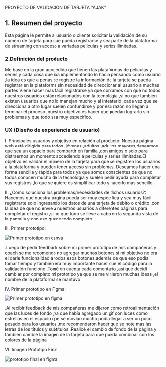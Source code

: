 PROYECTO DE VALIDACIÓN DE TARJETA "AJAK"

## 1. Resumen del proyecto

Esta página le permite al usuario o cliente solicitar la validación de su número de tarjeta para que pueda registrarse y sea parte de la plataforma de streaming con acceso a variadas peliculas y series ilimitadas.

### 2.Definición del producto

Me base en la gran acogedida que tienen las plataformas de peliculas y series y cada cosa que iba implementando lo hacía pensando como usuario ,la idea es que a penas se registre la información de la tarjeta se pueda registrar en la plataforma sin necesidad de direccionar al usuario a muchas partes
Viene hacer mas fácil registrarse ya que contamos con que no todos nuestros usuarios están relacionados con la tecnología ,si no que también existen usuarios que no lo manejan mucho y al intentarlo ,cada vez que se direcciona a otro lugar suelen confundirse y por esa razón no llegan a terminar el proceso ,nuestro objetivo es hacer que puedan lograrlo sin problemas y que todo sea muy específico.


### UX (Diseño de experiencia de usuario)


I. Principales usuarios y objetivo en relación al producto: Nuestra página web está dirigida para todos ,jóvenes ,adultos ,adultos mayores,deseamos que sea un espacio para compartir en familia ,con amigos o solo para distraernos un momento accediendo a peliculas y series ilimitadas.El objetivo es validar el número de la tarjeta para que se registren los usuarios a la plataforma y pueden tener acceso sin problemas.
Deseamos hacer una forma sencilla y rápida para todos ya que somos conscientes de que no todos conocen mucho de la tecnología y suelen pedir ayuda para completar sus registros ,lo que se quiere es simplificar todo y hacerlo mas sencillo.

II. ¿Como soluciona los problemas/necesidades de dichos usuarios?: Hacemos que nuestra página pueda ser muy específica y sea muy fácil registrarte solo ingresando los datos de una tarjeta de débito o crédito ,con la idea de que no envíe a nuestros usuarios a diferentes páginas para completar el registro ,si no que todo se lleve a cabo en la segunda vista de la pantalla y con eso quede todo completo 

III. Primer prototipo:

![Primer prototipo en canva](Primerprototipo.png)

.Luego de pedir feedback sobre mi primer prototipo de mis compañeras y coach se me recomendó no agregar muchos botones si mi objetivo no era el darle funcionalidad a todos esos botones,además de que eso podía tomar tiempo y también era muy importante hacer que el código para la validación funcione
.Tomé en cuenta cada comentario ,así que decidí cambiar por completo mi prototipo ya que se me vinieron muchas ideas ,el nombre de la plataforma se mantuvo

IV. Primer prototipo en Figma:

![Primer prototipo en figma](Primerprototipofigma.png)

.Al recibir feedback de mis compañeras me dijeron como retroalimentación que las luces de fondo ,ya que había agregado un gif con luces como estrellas en el espacio que se movían mucho podía llegar a ser un poco pesado para los usuarios ,me recomendaron hacer que se note mas las letras de los títulos y subtítulos
.Realicé el cambio de fondo de la página y también cambié la imagen de la tarjeta para que pueda combinar con los colores de la página

VI. Imagen Prototipo Final

![prototipo final en figma](Prototipofinal.png)

